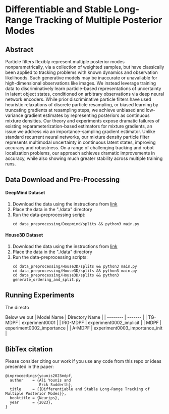 # Differentiable and Stable Long-Range Tracking of Multiple Posterior Modes

## Abstract

Particle filters flexibly represent multiple posterior modes nonparametrically, via a collection of weighted samples, but have classically been applied to tracking problems with known dynamics and observation likelihoods. Such generative models may be inaccurate or unavailable for high-dimensional observations like images. We instead leverage training data to discriminatively learn particle-based representations of uncertainty in latent object states, conditioned on arbitrary observations via deep neural network encoders. While prior discriminative particle filters have used heuristic relaxations of discrete particle resampling, or biased learning by truncating gradients at resampling steps, we achieve unbiased and low-variance gradient estimates by representing posteriors as continuous mixture densities. Our theory and experiments expose dramatic failures of existing reparameterization-based estimators for mixture gradients, an issue we address via an importance-sampling gradient estimator. Unlike standard recurrent neural networks, our mixture density particle filter represents multimodal uncertainty in continuous latent states, improving accuracy and robustness. On a range of challenging tracking and robot localization problems, our approach achieves dramatic improvements in accuracy, while also showing much greater stability across multiple training runs.

## Data Download and Pre-Processing

#### DeepMind Dataset
1. Download the data using the instructions from [link](https://github.com/tu-rbo/differentiable-particle-filters)
2. Place the data in the "./data" directory
3. Run the data-preprocessing script:
	```
	cd data_preprocessing/Deepmind/splits && python3 main.py
	```

#### House3D Dataset
1. Download the data using the instructions from [link](https://github.com/AdaCompNUS/pfnet)
2. Place the data in the "./data" directory
3. Run the data-preprocessing scripts:
	```
	cd data_preprocessing/House3D/splits && python3 main.py
	cd data_preprocessing/House3D/splits && python3 main.py
	cd data_preprocessing/House3D/splits && python3 generate_ordering_and_split.py
	```


## Running Experiments
The directo



Below we out
| Model Name   | Directory Name |
| --------     | ------- |
| TG-MDPF      | experiment0001    |
| IRG-MDPF     | experiment0002_implicit     |
| MDPF         | experiment0002_importance    |
| A-MDPF       | experiment0003_importance_init   |



## BibTex citation

Please consider citing our work if you use any code from this repo or ideas presented in the paper:
```
@inproceedings{younis2023mdpf,
  author    = {Ali Younis and
               Erik Sudderth},
  title     = {{Differentiable and Stable Long-Range Tracking of Multiple Posterior Modes}},
  booktitle = {Neurips},
  year      = {2023},
}
```

